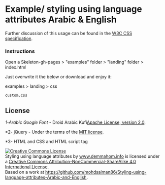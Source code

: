 # Example/ styling using language attributes Arabic & English


Further discussion of this usage can be found in the [W3C CSS specification](http://www.w3.org/TR/css3-selectors/#lang-pseudo).


### Instructions

Open a Skeleton-gh-pages > "examples" folder   > "landing" folder  > index.html
 
Just overwrite it the below or download and enjoy it:

examples > landing > css 

```
custom.css
```

## License

*1-Arabic Google Font* - Droid Arabic Kufi[Apache License, version 2.0](http://fonts.gstatic.com/ea/droidarabickufi/v6/LICENSE.txt).

*2- jQuery - Under the terms of the [MIT license](http://en.wikipedia.org/wiki/MIT_License).

*3- HTML and CSS and HTML script tag

<a rel="license" href="http://creativecommons.org/licenses/by-nc-sa/4.0/"><img alt="Creative Commons License" style="border-width:0" src="https://i.creativecommons.org/l/by-nc-sa/4.0/80x15.png" /></a><br /><span xmlns:dct="http://purl.org/dc/terms/" property="dct:title">Styling using language attributes</span> by <a xmlns:cc="http://creativecommons.org/ns#" href="www.demmahom.info" property="cc:attributionName" rel="cc:attributionURL">www.demmahom.info</a> is licensed under a <a rel="license" href="http://creativecommons.org/licenses/by-nc-sa/4.0/">Creative Commons Attribution-NonCommercial-ShareAlike 4.0 International License</a>.<br />Based on a work at <a xmlns:dct="http://purl.org/dc/terms/" href="https://github.com/mohdsalman86/RTL-Arabization-skeleton-framework" rel="dct:source">https://github.com/mohdsalman86/Styling-using-language-attributes-Arabic-and-English</a>.

 